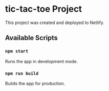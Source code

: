 # tic-tac-toe Project

This project was created and deployed to Netlify.

## Available Scripts

### `npm start`
Runs the app in development mode.

### `npm run build`
Builds the app for production.
